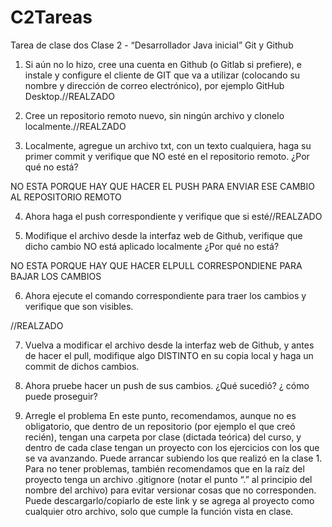 # C2Tareas
Tarea de clase dos
Clase 2 - “Desarrollador Java inicial”
Git y Github


1. Si aún no lo hizo, cree una cuenta en Github (o Gitlab si prefiere), e instale y configure
el cliente de GIT que va a utilizar (colocando su nombre y dirección de correo
electrónico), por ejemplo GitHub Desktop.//REALZADO

2. Cree un repositorio remoto nuevo, sin ningún archivo y clonelo localmente.//REALZADO

3. Localmente, agregue un archivo txt, con un texto cualquiera, haga su primer commit y
verifique que NO esté en el repositorio remoto. ¿Por qué no está?

NO ESTA PORQUE HAY QUE HACER EL PUSH PARA ENVIAR ESE CAMBIO AL REPOSITORIO REMOTO

4. Ahora haga el push correspondiente y verifique que si esté//REALZADO

5. Modifique el archivo desde la interfaz web de Github, verifique que dicho cambio NO
está aplicado localmente ¿Por qué no está?

NO ESTA PORQUE HAY QUE HACER ELPULL CORRESPONDIENE PARA BAJAR LOS CAMBIOS

6. Ahora ejecute el comando correspondiente para traer los cambios y verifique que son
visibles.

//REALZADO

7. Vuelva a modificar el archivo desde la interfaz web de Github, y antes de hacer el pull,
modifique algo DISTINTO en su copia local y haga un commit de dichos cambios.

8. Ahora pruebe hacer un push de sus cambios. ¿Qué sucedió? ¿ cómo puede proseguir?

9. Arregle el problema
En este punto, recomendamos, aunque no es obligatorio, que dentro de un repositorio (por
ejemplo el que creó recién), tengan una carpeta por clase (dictada teórica) del curso, y dentro
de cada clase tengan un proyecto con los ejercicios con los que se va avanzando. Puede
arrancar subiendo los que realizó en la clase 1. Para no tener problemas, también
recomendamos que en la raíz del proyecto tenga un archivo .gitignore (notar el punto “.” al
principio del nombre del archivo) para evitar versionar cosas que no corresponden. Puede
descargarlo/copiarlo de este link y se agrega al proyecto como cualquier otro archivo, solo que
cumple la función vista en clase.
